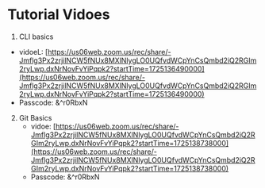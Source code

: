 # Tutorial Vidoes
1. CLI basics  
 * vidoeL: [https://us06web.zoom.us/rec/share/-Jmflg3Px2zrjilNCW5fNUx8MXlNlygLO0UQfvdWCpYnCsQmbd2iQ2RGIm2ryLwp.dxNrNovFvYiPqpk2?startTime=1725136490000](https://us06web.zoom.us/rec/share/-Jmflg3Px2zrjilNCW5fNUx8MXlNlygLO0UQfvdWCpYnCsQmbd2iQ2RGIm2ryLwp.dxNrNovFvYiPqpk2?startTime=1725136490000)
 * Passcode: &^r0RbxN
2. Git Basics
    * vidoe: [https://us06web.zoom.us/rec/share/-Jmflg3Px2zrjilNCW5fNUx8MXlNlygLO0UQfvdWCpYnCsQmbd2iQ2RGIm2ryLwp.dxNrNovFvYiPqpk2?startTime=1725138738000](https://us06web.zoom.us/rec/share/-Jmflg3Px2zrjilNCW5fNUx8MXlNlygLO0UQfvdWCpYnCsQmbd2iQ2RGIm2ryLwp.dxNrNovFvYiPqpk2?startTime=1725138738000)
    * Passcode: &^r0RbxN